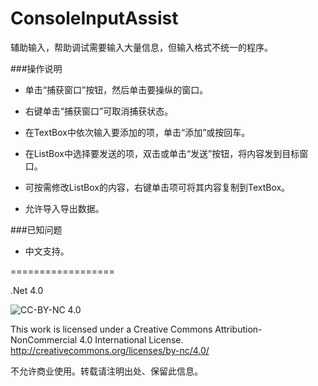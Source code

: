 ConsoleInputAssist
==================

辅助输入，帮助调试需要输入大量信息，但输入格式不统一的程序。

###操作说明

- 单击“捕获窗口”按钮，然后单击要操纵的窗口。

- 右键单击“捕获窗口”可取消捕获状态。

- 在TextBox中依次输入要添加的项，单击“添加”或按回车。

- 在ListBox中选择要发送的项，双击或单击“发送”按钮，将内容发到目标窗口。

- 可按需修改ListBox的内容，右键单击项可将其内容复制到TextBox。

- 允许导入导出数据。

###已知问题

- 中文支持。

==================

.Net 4.0


![CC-BY-NC 4.0](https://i.creativecommons.org/l/by-nc/4.0/88x31.png)

This work is licensed under a Creative Commons Attribution-NonCommercial 4.0 International License.
http://creativecommons.org/licenses/by-nc/4.0/

不允许商业使用。转载请注明出处、保留此信息。
